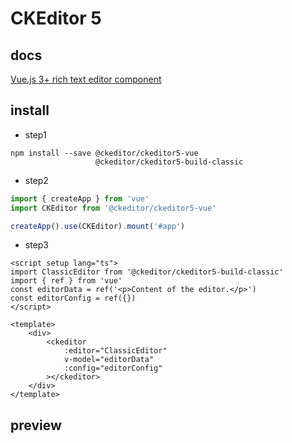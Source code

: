 # CKEditor 5

## docs

[Vue.js 3+ rich text editor component](https://ckeditor.com/docs/ckeditor5/latest/installation/getting-started/frameworks/vuejs-v3.html#using-es6-modules)

## install

-   step1

```shell
npm install --save @ckeditor/ckeditor5-vue
                   @ckeditor/ckeditor5-build-classic
```

-   step2

```ts
import { createApp } from 'vue'
import CKEditor from '@ckeditor/ckeditor5-vue'

createApp().use(CKEditor).mount('#app')
```

-   step3

```vue
<script setup lang="ts">
import ClassicEditor from '@ckeditor/ckeditor5-build-classic'
import { ref } from 'vue'
const editorData = ref('<p>Content of the editor.</p>')
const editorConfig = ref({})
</script>

<template>
    <div>
        <ckeditor
            :editor="ClassicEditor"
            v-model="editorData"
            :config="editorConfig"
        ></ckeditor>
    </div>
</template>
```

## preview

<script setup>
import ckeditor5 from './ckeditor5.vue'
</script>
<ckeditor5/>
